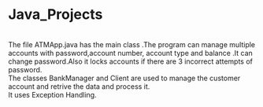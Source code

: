 # Java_Projects
<br>
The file ATMApp.java has the main class .The program can manage multiple accounts with password,account number, account type and balance .It can change password.Also it locks accounts if there are 3 incorrect attempts of password.
<br>
The classes BankManager and Client are used to manage the customer account and retrive the data and process it.
<br>
It uses Exception Handling.
